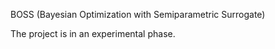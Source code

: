 BOSS (Bayesian Optimization with Semiparametric Surrogate)

The project is in an experimental phase.
